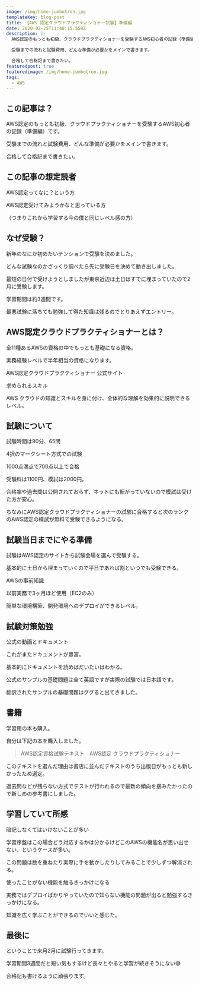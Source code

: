 ```yaml
---
image: /img/home-jumbotron.jpg
templateKey: blog-post
title: 【AWS 認定クラウドプラクティショナー試験】準備編
date: 2020-02-25T11:48:15.558Z
description: |-
  AWS認定のもっとも初級、クラウドプラクティショナーを受験するAWS初心者の記録（準備編）です。

  受験までの流れと試験費用、どんな準備が必要かをメインで書きます。

  合格して合格記まで書きたい。
featuredpost: true
featuredimage: /img/home-jumbotron.jpg
tags:
  - AWS
---
```

## この記事は？



AWS認定のもっとも初級、クラウドプラクティショナーを受験するAWS初心者の記録（準備編）です。



受験までの流れと試験費用、どんな準備が必要かをメインで書きます。



合格して合格記まで書きたい。





## この記事の想定読者



AWS認定ってなに？という方



AWS認定受けてみようかなと思っている方



（つまりこれから学習する今の僕と同じレベル感の方）



## なぜ受験？



新年のなにか初めたいテンションで受験を決めました。



どんな試験なのかざっくり調べたら先に受験日を決めて動き出しました。



最短の日付で受けようとしましたが東京近辺は土日はすでに埋まっていたので2月に受験します。



学習期間は約3週間です。



最悪試験に落ちても勉強して得た知識は残るのでとりあえずエントリー。





## AWS認定クラウドプラクティショナーとは？



全11種あるAWSの資格の中でもっとも基礎になる資格。



実務経験レベルで半年相当の資格になります。



AWS認定クラウドプラクティショナー 公式サイト



求められるスキル



AWS クラウドの知識とスキルを身に付け、全体的な理解を効果的に説明できるレベル。

## 

## 試験について



試験時間は90分、65問



4択のマークシート方式での試験



1000点満点で700点以上で合格



受験料は1100円、模試は2000円。



合格率や過去問は公開されておらず、ネットにも転がっていないので模試は受けた方が安心。



ちなみにAWS認定クラウドプラクティショナーの試験に合格すると次のランクのAWS認定の模試が無料で受験できるようになる。



## 試験当日までにやる準備



試験はAWS認定のサイトから試験会場を選んで受験する。



基本的に土日から埋まっていくので平日であれば割といつでも受験できる。



AWSの事前知識



以前実務で3ヶ月ほど使用（EC2のみ）



簡単な環境構築、開発環境へのデプロイができるレベル。



## 試験対策勉強



公式の動画とドキュメント



これがまたドキュメントが豊富。



基本的にドキュメントを読めばだいたいはわかる。



公式のサンプルの基礎問題は全て英語ですが実際の試験では日本語です。



翻訳されたサンプルの基礎問題はググると出てきました。



## 書籍



学習用の本も購入。



自分は下記の本を購入しました。

> AWS認定資格試験テキスト　AWS認定 クラウドプラクティショナー 

このテキストを選んだ理由は書店に並んだテキストのうち出版日がもっとも新しかったため選定。



過去問などが残らない方式でテストが行われるので最新の傾向を掴みたかったので新しめの参考書にしました。



## 学習していて所感



暗記しなくてはいけないことが多い



学習序盤はこの場合どう対応するかは分かるけどこのAWSの機能名が思い出せない、というケースが多い。



この問題は数を重ねたり実際に手を動かしたりしてみることで少しずつ解消される。



使ったことがない機能を触るきっかけになる



実務ではデプロイばかりやっていたので知らない機能の問題が出ると勉強するきっかけになる。



知識を広く学ぶことができるのでいいと感じた。



## 最後に



ということで来月2月に試験行ってきます。



学習期間3週間だと短い気もするけど長々とやると学習が続きそうにない😅



合格記も書けるように頑張ります。
